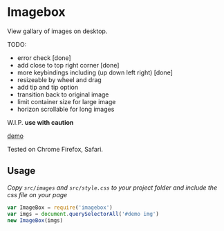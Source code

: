 # Imagebox

View gallary of images on desktop.

TODO:

* error check [done]
* add close to top right corner [done]
* more keybindings including (up down left right) [done]
* resizeable by wheel and drag
* add tip and tip option
* transition back to original image
* limit container size for large image
* horizon scrollable for long images

W.I.P. **use with caution**

[demo](https://chemzqm.github.io/imagebox/)

Tested on Chrome Firefox, Safari.

## Usage

_Copy `src/images` and `src/style.css` to your project folder and include the css file on your page_ 

``` js
var ImageBox = require('imagebox')
var imgs = document.querySelectorAll('#demo img')
new ImageBox(imgs)
```





















